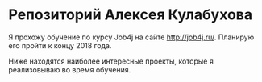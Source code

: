 # Репозиторий Алексея Кулабухова
Я прохожу обучение по курсу Job4j на сайте http://job4j.ru/. Планирую его пройти к концу 2018 года.

Ниже находятся наиболее интересные проекты, которые я реализовываю во время обучения.
